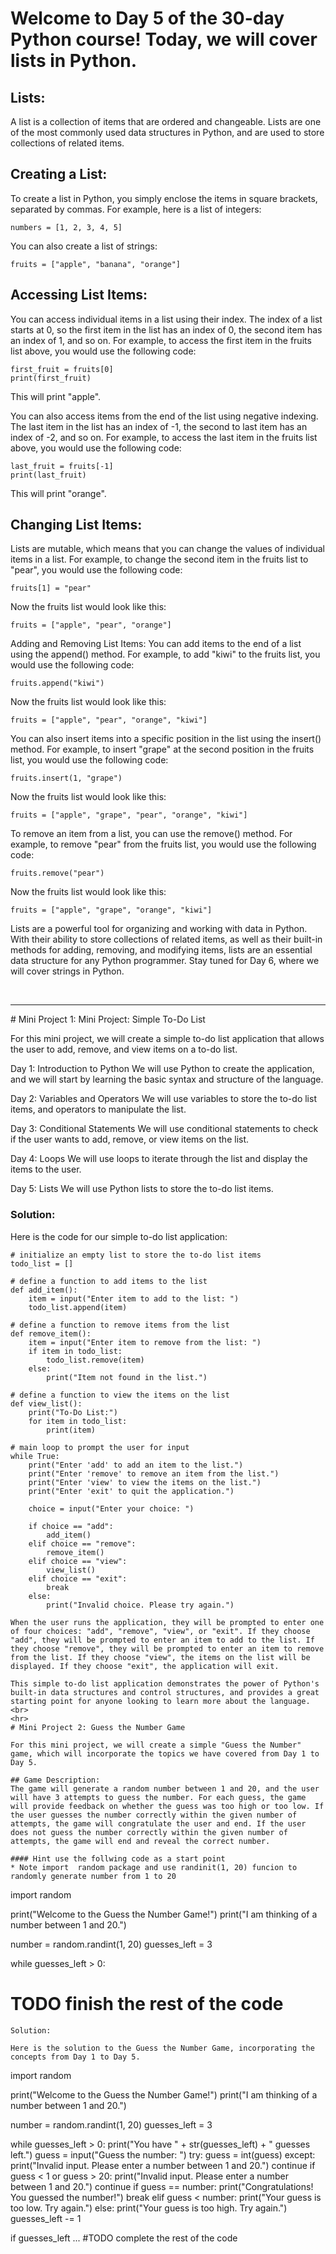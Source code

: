 # Welcome to Day 5 of the 30-day Python course! Today, we will cover lists in Python.

## Lists:
A list is a collection of items that are ordered and changeable. Lists are one of the most commonly used data structures in Python, and are used to store collections of related items.

## Creating a List:
To create a list in Python, you simply enclose the items in square brackets, separated by commas. For example, here is a list of integers:

```
numbers = [1, 2, 3, 4, 5]
````
You can also create a list of strings:

```
fruits = ["apple", "banana", "orange"]
```

## Accessing List Items:
You can access individual items in a list using their index. The index of a list starts at 0, so the first item in the list has an index of 0, the second item has an index of 1, and so on. For example, to access the first item in the fruits list above, you would use the following code:

```
first_fruit = fruits[0]
print(first_fruit)
````
This will print "apple".

You can also access items from the end of the list using negative indexing. The last item in the list has an index of -1, the second to last item has an index of -2, and so on. For example, to access the last item in the fruits list above, you would use the following code:

```
last_fruit = fruits[-1]
print(last_fruit)
````

This will print "orange".

## Changing List Items:
Lists are mutable, which means that you can change the values of individual items in a list. For example, to change the second item in the fruits list to "pear", you would use the following code:

```
fruits[1] = "pear"
````
Now the fruits list would look like this:

```
fruits = ["apple", "pear", "orange"]
````

Adding and Removing List Items:
You can add items to the end of a list using the append() method. For example, to add "kiwi" to the fruits list, you would use the following code:

```
fruits.append("kiwi")
````
Now the fruits list would look like this:

```
fruits = ["apple", "pear", "orange", "kiwi"]
````

You can also insert items into a specific position in the list using the insert() method. For example, to insert "grape" at the second position in the fruits list, you would use the following code:

```
fruits.insert(1, "grape")
````

Now the fruits list would look like this:

```
fruits = ["apple", "grape", "pear", "orange", "kiwi"]
````
To remove an item from a list, you can use the remove() method. For example, to remove "pear" from the fruits list, you would use the following code:

```
fruits.remove("pear")
````

Now the fruits list would look like this:

```
fruits = ["apple", "grape", "orange", "kiwi"]
````

Lists are a powerful tool for organizing and working with data in Python. With their ability to store collections of related items, 
as well as their built-in methods for adding, removing, and modifying items, lists are an essential data structure for any Python programmer. 
Stay tuned for Day 6, where we will cover strings in Python.

<br>
<hr>
# Mini Project 1: 
Mini Project: Simple To-Do List

For this mini project, we will create a simple to-do list application that allows the user to add, remove, and view items on a to-do list.

Day 1: Introduction to Python
We will use Python to create the application, and we will start by learning the basic syntax and structure of the language.

Day 2: Variables and Operators
We will use variables to store the to-do list items, and operators to manipulate the list.

Day 3: Conditional Statements
We will use conditional statements to check if the user wants to add, remove, or view items on the list.

Day 4: Loops
We will use loops to iterate through the list and display the items to the user.

Day 5: Lists
We will use Python lists to store the to-do list items.

### Solution:

Here is the code for our simple to-do list application:

```
# initialize an empty list to store the to-do list items
todo_list = []

# define a function to add items to the list
def add_item():
    item = input("Enter item to add to the list: ")
    todo_list.append(item)

# define a function to remove items from the list
def remove_item():
    item = input("Enter item to remove from the list: ")
    if item in todo_list:
        todo_list.remove(item)
    else:
        print("Item not found in the list.")

# define a function to view the items on the list
def view_list():
    print("To-Do List:")
    for item in todo_list:
        print(item)

# main loop to prompt the user for input
while True:
    print("Enter 'add' to add an item to the list.")
    print("Enter 'remove' to remove an item from the list.")
    print("Enter 'view' to view the items on the list.")
    print("Enter 'exit' to quit the application.")
    
    choice = input("Enter your choice: ")
    
    if choice == "add":
        add_item()
    elif choice == "remove":
        remove_item()
    elif choice == "view":
        view_list()
    elif choice == "exit":
        break
    else:
        print("Invalid choice. Please try again.")

When the user runs the application, they will be prompted to enter one of four choices: "add", "remove", "view", or "exit". If they choose "add", they will be prompted to enter an item to add to the list. If they choose "remove", they will be prompted to enter an item to remove from the list. If they choose "view", the items on the list will be displayed. If they choose "exit", the application will exit.

This simple to-do list application demonstrates the power of Python's built-in data structures and control structures, and provides a great starting point for anyone looking to learn more about the language.
<br>
<hr>
# Mini Project 2: Guess the Number Game

For this mini project, we will create a simple "Guess the Number" game, which will incorporate the topics we have covered from Day 1 to Day 5.

## Game Description:
The game will generate a random number between 1 and 20, and the user will have 3 attempts to guess the number. For each guess, the game will provide feedback on whether the guess was too high or too low. If the user guesses the number correctly within the given number of attempts, the game will congratulate the user and end. If the user does not guess the number correctly within the given number of attempts, the game will end and reveal the correct number.

#### Hint use the follwing code as a start point 
* Note import  random package and use randinit(1, 20) funcion to randomly generate number from 1 to 20
```
import random

print("Welcome to the Guess the Number Game!")
print("I am thinking of a number between 1 and 20.")

number = random.randint(1, 20)
guesses_left = 3

while guesses_left > 0:
   # TODO finish the rest of the code 
```
Solution:

Here is the solution to the Guess the Number Game, incorporating the concepts from Day 1 to Day 5.

```
import random

print("Welcome to the Guess the Number Game!")
print("I am thinking of a number between 1 and 20.")

number = random.randint(1, 20)
guesses_left = 3

while guesses_left > 0:
    print("You have " + str(guesses_left) + " guesses left.")
    guess = input("Guess the number: ")
    try:
        guess = int(guess)
    except:
        print("Invalid input. Please enter a number between 1 and 20.")
        continue
    if guess < 1 or guess > 20:
        print("Invalid input. Please enter a number between 1 and 20.")
        continue
    if guess == number:
        print("Congratulations! You guessed the number!")
        break
    elif guess < number:
        print("Your guess is too low. Try again.")
    else:
        print("Your guess is too high. Try again.")
    guesses_left -= 1

if guesses_left ...
   #TODO complete the rest of the code
 

```
